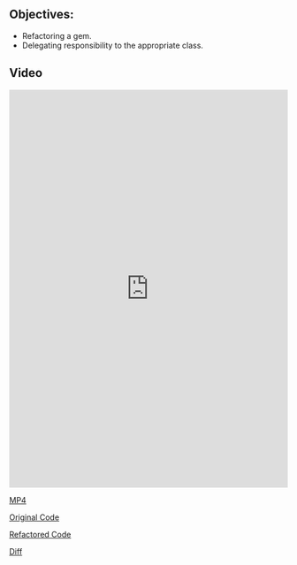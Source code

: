 ## Objectives:

* Refactoring a gem.
* Delegating responsibility to the appropriate class.

## Video

<iframe width="100%" height="720" src="https://www.youtube.com/embed/JEL_PXr74qQ?rel=0&amp;showinfo=0" frameborder="0" allowfullscreen></iframe>

[MP4](http://learn-co-videos.s3.amazonaws.com/cli/cli-refactor.mp4)

[Original Code](https://github.com/aviflombaum/museum-shows/tree/master)

[Refactored Code](https://github.com/aviflombaum/museum-shows/tree/refactored)

[Diff](https://github.com/aviflombaum/museum-shows/pull/1/files?diff=unified)


